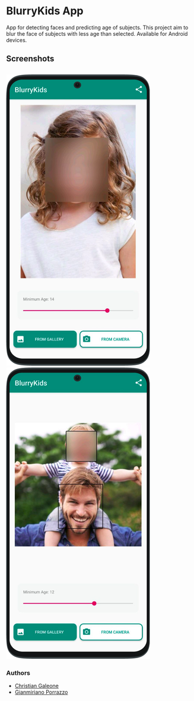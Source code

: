 # BlurryKids App

App for detecting faces and predicting age of subjects. This project aim to blur the face of subjects with less age than selected. 
Available for Android devices.

## Screenshots

![Result with one subject](/images/blur.jpg)
![Result with two subjects](/images/fat_son.jpg)
---
### Authors
- [Christian Galeone](https://github.com/ElGaleon)
- [Gianmiriano Porrazzo](https://github.com/cronoimpius)
